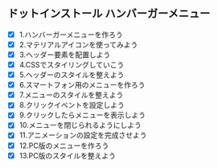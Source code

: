 ## ドットインストール ハンバーガーメニュー
- [x] 1.ハンバーガーメニューを作ろう
- [x] 2.マテリアルアイコンを使ってみよう
- [x] 3.ヘッダー要素を配置しよう
- [x] 4.CSSでスタイリングしていこう
- [x] 5.ヘッダーのスタイルを整えよう
- [x] 6.スマートフォン用のメニューを作ろう
- [x] 7.メニューのスタイルを整えよう
- [x] 8.クリックイベントを設定しよう
- [x] 9.クリックしたらメニューを表示しよう
- [x] 10.メニューを閉じられるようにしよう
- [x] 11.アニメーションの設定を完成させよう
- [x] 12.PC版のメニューを作ろう
- [x] 13.PC版のスタイルを整えよう